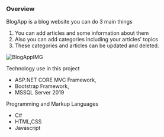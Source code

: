 ### Overview

BlogApp is a blog website you can do 3 main things

1. You can add articles and some information about them
2. Also you can add categories including your articles' topics
3. These categories and articles can be updated and deleted.

![BlogAppIMG](https://i.hizliresim.com/22ymdmf.gif)

Technology use in this project

* ASP.NET CORE MVC Framework,
* Bootstrap Framework,
* MSSQL Server 2019

Programming and Markup Languages

* C#
* HTML,CSS
* Javascript
